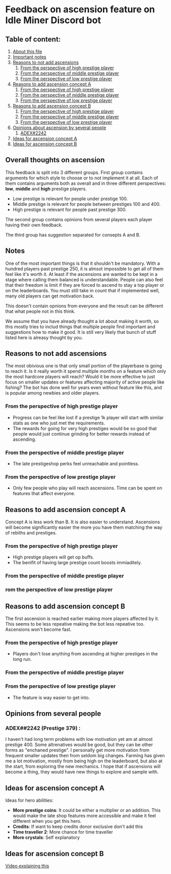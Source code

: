# Feedback on ascension feature on Idle Miner Discord bot

## Table of content:

1. [About this file](#about)
1. [Important notes](#notes)
1. [Reasons to not add ascensions](#no-implement)
    1. [From the perspective of high prestige player](#no-implement-high)
    1. [From the perspective of middle prestige player](#no-implement-middle)
    1. [From the perspective of low prestige player](#no-implement-low)
1. [Reasons to add ascension concept A](#concept-a)
    1. [From the perspective of high prestige player](#concept-a-high)
    1. [From the perspective of middle prestige player](#concept-a-middle)
    1. [From the perspective of low prestige player](#concept-a-low)
1. [Reasons to add ascension concept B](#concept-b)
    1. [From the perspective of high prestige player](#concept-b-high)
    1. [From the perspective of middle prestige player](#concept-b-middle)
    1. [From the perspective of low prestige player](#concept-b-low)
1. [Opinions about ascension by several people](#opinion)
    1. [ADEX#2242](#opinion-adex)
1. [Ideas for ascension concept A](#ideas-a)
1. [Ideas for ascension concept B](#ideas-b)

## Overall thoughts on ascension <a name="about"></a>

This feedback is split into 3 different groups.
First group contains arguments for which style to choose or to not implement it at all. Each of them contains arguments both as overall and in three different perspectives: **low**, **middle** and **high** prestige players.
- Low prestige is relevant for people under prestige 100.
- Middle prestige is relevant for people between prestiges 100 and 400.
- High prestige is relevant for people past prestige 300.

The second group contains opinions from several players each player having their own feedback.

The third group has suggestion separated for consepts A and B.




## Notes<a name="notes"></a>

One of the most important things is that it shouldn't be mandatory. With a hundred players past prestige 250, it is almsot impossible to get all of them feel like it's worth it. At least if the ascensions are wanted to be kept in a stage where calling them balanced is understandable.
People can also feel that their freedom is limit if they are forced to ascend to stay a top player or on the leaderboards.
You must still take in count that if implemented well, many old players can get motivation back.

This doesn't contain opnions from everyone and the result can be different that what people not in this think.

We assume that you have already thought a lot about making it worth, so this mostly tries to includ things that multiple people find important and suggestions how to make it good. It is still very likely that bunch of stuff listed here is alreasy thought by you.

## Reasons to not add ascensions <a name="no-implement"></a>

The most obivious one is that only small portion of the playerbase is going to reach it. Is it really worth it spend multiple months on a feature which only the most hardcore players will reach? Would it be more effective to just focus on smaller updates or features affecting majority of active people like fishing?
The bot has done well for years even without feature like this, and is popular among newbies and older players.

### From the perspective of high prestige player <a name="no-implement-high"></a>
- Progress can be feel like lost if a prestige 1k player will start with similar stats as one who just met the requirements.
- The rewards for going for very high prestiges would be so good that people would just continue grinding for better rewards instead of ascending.

### From the perspective of middle prestige player <a name="no-implement-middle"></a>
- The late prestigeshop perks feel unreachable and pointless.

### From the perspective of low prestige player <a name="no-implement-low"></a>
- Only few people who play will reach ascensions. Time can be spent on features that affect everyone.

## Reasons to add ascension concept A <a name="concept-a"></a>
Concept A is less work than B. It is also easier to understand.
Ascensions will become significantly easier the more you have them matching the way of rebiths and prestiges.

### From the perspective of high prestige player <a name="concept-a-high"></a>
- High prestige players will get op buffs.
- The benifit of having large prestige count boosts immiaditely.

### From the perspective of middle prestige player <a name="concept-a-middle"></a>

### rom the perspective of low prestige player <a name="concept-a-low"></a>


## Reasons to add ascension concept B <a name="concept-b"></a>
The first ascension is reached earlier making more players affected by it. This seems to be less repeative making the bot less repeative too.
Ascensions won't become fast.

### From the perspective of high prestige player <a name="concept-b-high"></a>
- Players don't lose anything from ascending at higher prestiges in the long run.
    
### From the perspective of middle prestige player <a name="concept-b-middle"></a>
    
### From the perspective of low prestige player <a name="concept-b-low"></a>
- The feature is way easier to get into.


## Opinions from several people <a name="opinion"></a>

### ADEX##2242 (Prestige 379) <a name="opinion-adex"></a>:
I haven't had long term problems with low motivation yet am at almost prestige 400. Some altrenatives would be good, but they can be other forms as "enchaned prestige".
I personally get more motivation from frequent smaller updates then from seldom big changes. Farming has given me a lot motivation, mostly from being high on the leaderboard, but also at the start, from exploring the new mechanics.
I hope that if ascensions will become a thing, they would have new things to explore and sample with.



## Ideas for ascension concept A <a name="ideas-a"></a>

Ideas for hero abilities:
- **More prestige coins**: It could be either a multiplier or an addition. This would make the late shop features more accessible and make it feel different when you get this hero.
- **Credits**: If want to keep credits donor exclusive don't add this
- **Time traveller 2**: More chance for time traveller
- **More crystals**: Self explanatory

## Ideas for ascension concept B <a name="ideas-b"></a>



[Video explaining this](https://www.youtube.com/watch?v=dQw4w9WgXcQ)
